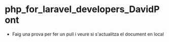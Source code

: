 # php_for_laravel_developers_DavidPont

- Faig una prova per fer un pull i veure si s'actualitza el document en local
